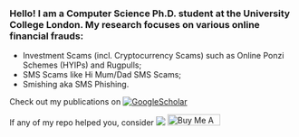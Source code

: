 ### Hello! I am a Computer Science Ph.D. student at the University College London. My research focuses on various online financial frauds:
* Investment Scams (incl. Cryptocurrency Scams) such as Online Ponzi Schemes (HYIPs) and Rugpulls;
* SMS Scams like Hi Mum/Dad SMS Scams;
* Smishing aka SMS Phishing.

Check out my publications on [![GoogleScholar](https://img.shields.io/badge/GoogleScholar-sharadagarwal-blue&?logo=google-scholar)](https://scholar.google.com/citations?user=yRVFJp8AAAAJ&hl=en)

If any of my repo helped you, consider [![](https://img.shields.io/static/v1?label=Sponsor&message=%E2%9D%A4&logo=GitHub&color=%23fe8e86)](https://github.com/sponsors/sharad1126)
<a href="https://www.buymeacoffee.com/sharad1126" target="_blank"><img src="https://cdn.buymeacoffee.com/buttons/default-orange.png" alt="Buy Me A Coffee" height="20" width="93"></a>
